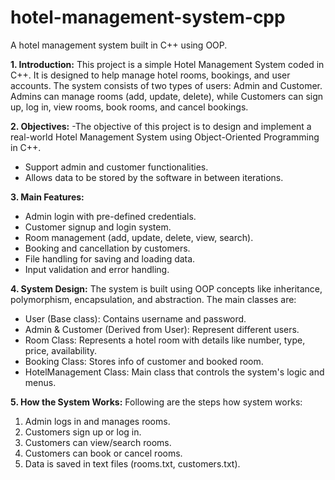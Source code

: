 # hotel-management-system-cpp
A hotel management system built in C++ using OOP.

**1. Introduction:**
This project is a simple Hotel Management System coded in C++. It is designed to help manage hotel rooms, bookings, and user accounts. The system consists of two types of users: Admin and Customer. Admins can manage rooms (add, update, delete), while Customers can sign up, log in, view rooms, book rooms, and cancel bookings.

**2. Objectives:**
-The objective of this project is to design and implement a real-world Hotel     Management System using Object-Oriented Programming in C++.
- Support admin and customer functionalities.
- Allows data to be stored by the software in between iterations.

**3. Main Features:**
- Admin login with pre-defined credentials.
- Customer signup and login system.
- Room management (add, update, delete, view, search).
- Booking and cancellation by customers.
- File handling for saving and loading data.
- Input validation and error handling.

**4. System Design:**
The system is built using OOP concepts like inheritance, polymorphism, encapsulation, and abstraction. The main classes are:

- User (Base class): Contains username and password.
- Admin & Customer (Derived from User): Represent different users.
- Room Class: Represents a hotel room with details like number, type, price, availability.
- Booking Class: Stores info of customer and booked room.
- HotelManagement Class: Main class that controls the system's logic and menus.

**5. How the System Works:**
Following are the steps how system works:
1. Admin logs in and manages rooms.
2. Customers sign up or log in.
3. Customers can view/search rooms.
4. Customers can book or cancel rooms.
5. Data is saved in text files (rooms.txt, customers.txt).

